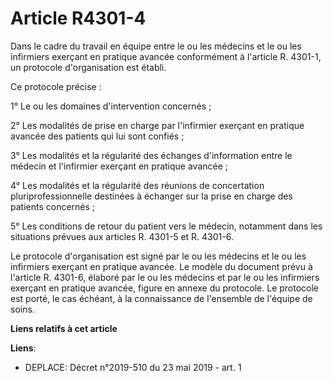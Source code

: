 # Article R4301-4

Dans le cadre du travail en équipe entre le ou les médecins et le ou les infirmiers exerçant en pratique avancée conformément
à l'article R. 4301-1, un protocole d'organisation est établi.

Ce protocole précise :

1° Le ou les domaines d'intervention concernés ;

2° Les modalités de prise en charge par l'infirmier exerçant en pratique avancée des patients qui lui sont confiés ;

3° Les modalités et la régularité des échanges d'information entre le médecin et l'infirmier exerçant en pratique avancée ;

4° Les modalités et la régularité des réunions de concertation pluriprofessionnelle destinées à échanger sur la prise en
charge des patients concernés ;

5° Les conditions de retour du patient vers le médecin, notamment dans les situations prévues aux articles R. 4301-5 et R.
4301-6.

Le protocole d'organisation est signé par le ou les médecins et le ou les infirmiers exerçant en pratique avancée. Le modèle
du document prévu à l'article R. 4301-6, élaboré par le ou les médecins et par le ou les infirmiers exerçant en pratique
avancée, figure en annexe du protocole. Le protocole est porté, le cas échéant, à la connaissance de l'ensemble de l'équipe
de soins.

**Liens relatifs à cet article**

**Liens**:

  - DEPLACE: Décret n°2019-510 du 23 mai 2019 - art. 1
